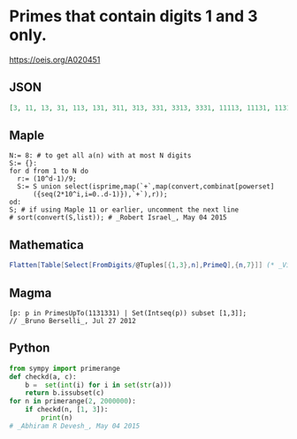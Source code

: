 # Primes that contain digits 1 and 3 only\.
https://oeis.org/A020451
## JSON
```JSON
[3, 11, 13, 31, 113, 131, 311, 313, 331, 3313, 3331, 11113, 11131, 11311, 13313, 13331, 31333, 33113, 33311, 33331, 113111, 113131, 131111, 131113, 131311, 311111, 313133, 313331, 313333, 331333, 333131, 333331, 1111333, 1131113, 1131131, 1131133, 1131331]
```
## Maple
```Maple
N:= 8: # to get all a(n) with at most N digits
S:= {}:
for d from 1 to N do
  r:= (10^d-1)/9;
  S:= S union select(isprime,map(`+`,map(convert,combinat[powerset]
      ({seq(2*10^i,i=0..d-1)}),`+`),r));
od:
S; # if using Maple 11 or earlier, uncomment the next line
# sort(convert(S,list)); # _Robert Israel_, May 04 2015
```
## Mathematica
```Mathematica
Flatten[Table[Select[FromDigits/@Tuples[{1,3},n],PrimeQ],{n,7}]] (* _Vincenzo Librandi_, Jul 27 2012 *)
```
## Magma
```Magma
[p: p in PrimesUpTo(1131331) | Set(Intseq(p)) subset [1,3]];
// _Bruno Berselli_, Jul 27 2012
```
## Python
```Python
from sympy import primerange
def checkd(a, c):
    b =  set(int(i) for i in set(str(a)))
    return b.issubset(c)
for n in primerange(2, 2000000):
    if checkd(n, [1, 3]):
        print(n)
# _Abhiram R Devesh_, May 04 2015
```
